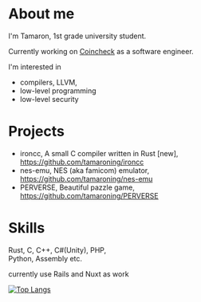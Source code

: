 <!--
**tamaroning/tamaroning** is a ✨ _special_ ✨ repository because its `README.md` (this file) appears on your GitHub profile.

Here are some ideas to get you started:

- 🔭 I’m currently working on ...
- 🌱 I’m currently learning ...
- 👯 I’m looking to collaborate on ...
- 🤔 I’m looking for help with ...
- 💬 Ask me about ...
- 📫 How to reach me: ...
- 😄 Pronouns: ...
- ⚡ Fun fact: ...

memo:
LF is "  "(double space)

-->

# About me
<!--
<p align="left">
  <img src="https://tamaroning.github.io/img/icon-600px.png" width="250" title="icon">
</p>
-->

I'm Tamaron, 1st grade university student.  

Currently working on [Coincheck](https://coincheck.com/) as a software engineer.  

I'm interested in
- compilers, LLVM, 
- low-level programming 
- low-level security  

# Projects
- ironcc, A small C compiler written in Rust [new], https://github.com/tamaroning/ironcc
- nes-emu, NES (aka famicom) emulator, https://github.com/tamaroning/nes-emu
- PERVERSE, Beautiful pazzle game, https://github.com/tamaroning/PERVERSE  

# Skills
Rust, C, C++, C#(Unity), PHP,  
Python, Assembly etc.
  
currently use Rails and Nuxt as work

<!--
![Tamaron's GitHub stats](https://github-readme-stats.vercel.app/api?username=tamaroning&show_icons=true&theme=radical)
-->

[![Top Langs](https://github-readme-stats.vercel.app/api/top-langs/?username=tamaroning&layout=compact)](https://github.com/tamaroning/github-readme-stats)


<!-- counter
<a href="https://info.flagcounter.com/vtXG"><img src="https://s11.flagcounter.com/count2/vtXG/bg_FFFFFF/txt_000000/border_CCCCCC/columns_2/maxflags_10/viewers_0/labels_0/pageviews_0/flags_0/percent_0/" alt="Flag Counter" border="0"></a>
-->

